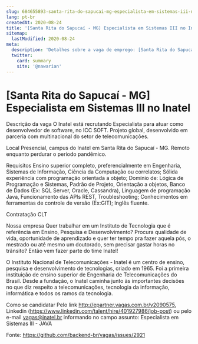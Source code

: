 ```yaml
---
slug: 684655893-santa-rita-do-sapucai-mg-especialista-em-sistemas-iii-no-inatel
lang: pt-br
createdAt: 2020-08-24
title: '[Santa Rita do Sapucaí - MG] Especialista em Sistemas III no Inatel  - Vaga de Emprego'
sitemap:
  lastModified: 2020-08-24
meta:
  description: 'Detalhes sobre a vaga de emprego: [Santa Rita do Sapucaí - MG] Especialista em Sistemas III no Inatel '
  twitter:
    card: summary
    site: '@nawarian'
---
```


# [Santa Rita do Sapucaí - MG] Especialista em Sistemas III no Inatel 

Descrição da vaga
O Inatel está recrutando Especialista para atuar como desenvolvedor de software, no ICC SOFT. Projeto global, desenvolvido em parceria com multinacional do setor de telecomunicações.

Local
Presencial, campus do Inatel em Santa Rita do Sapucaí - MG. Remoto enquanto perdurar o período pandêmico.

Requisitos
Ensino superior completo, preferencialmente em Engenharia, Sistemas de Informação, Ciência da Computação ou correlatos;
Sólida experiência com programação orientada a objeto;
Domínio de: Lógica de Programação e Sistemas, Padrão de Projeto, Orientação a objetos, Banco de Dados (Ex: SQL Server, Oracle, Cassandra), Linguagem de programação Java, Funcionamento das APIs REST, Troubleshooting;
Conhecimentos em ferramentas de controle de versão (Ex:GIT);
Inglês fluente.

Contratação
CLT

Nossa empresa
Quer trabalhar em um Instituto de Tecnologia que é referência em Ensino, Pesquisa e Desenvolvimento? Procura qualidade de vida, oportunidade de aprendizado e quer ter tempo pra fazer aquela pós, o mestrado ou até mesmo um doutorado, sem precisar gastar horas no trânsito? Então vem fazer parte do time Inatel!

O Instituto Nacional de Telecomunicações - Inatel é um centro de ensino, pesquisa e desenvolvimento de tecnologias, criado em 1965. Foi a primeira instituição de ensino superior de Engenharia de Telecomunicações do Brasil. Desde a fundação, o Inatel caminha junto às importantes decisões no que diz respeito a telecomunicações, tecnologia da informação, informática e todos os ramos da tecnologia.

Como se candidatar
Pelo link http://epartner.vagas.com.br/v2090575, Linkedin (https://www.linkedin.com/talent/hire/401927986/job-post) ou pelo e-mail vagas@inatel.br informando no campo assunto: Especialista em Sistemas III - JAVA

Fonte: https://github.com/backend-br/vagas/issues/2921